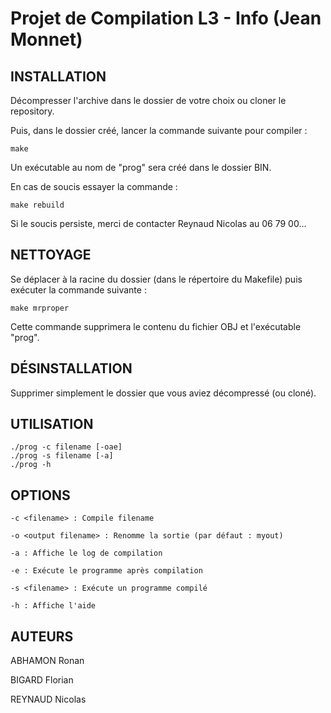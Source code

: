 Projet de Compilation L3 - Info (Jean Monnet)
============================================

INSTALLATION
------------

Décompresser l'archive dans le dossier de votre choix ou cloner le repository.

Puis, dans le dossier créé, lancer la commande suivante pour compiler :

    make

Un exécutable au nom de "prog" sera créé dans le dossier BIN.

En cas de soucis essayer la commande :

    make rebuild

Si le soucis persiste, merci de contacter Reynaud Nicolas au 06 79 00...

NETTOYAGE
---------
Se déplacer à la racine du dossier (dans le répertoire du Makefile) puis exécuter la commande suivante :

    make mrproper

Cette commande supprimera le contenu du fichier OBJ et l'exécutable "prog".
	
DÉSINSTALLATION
---------------
Supprimer simplement le dossier que vous aviez décompressé (ou cloné).
	
UTILISATION
-----------

    ./prog -c filename [-oae]
    ./prog -s filename [-a]
    ./prog -h

OPTIONS
-------

    -c <filename> : Compile filename

    -o <output filename> : Renomme la sortie (par défaut : myout)

    -a : Affiche le log de compilation

    -e : Exécute le programme après compilation

    -s <filename> : Exécute un programme compilé

    -h : Affiche l'aide

AUTEURS
-------
ABHAMON Ronan

BIGARD Florian

REYNAUD Nicolas
